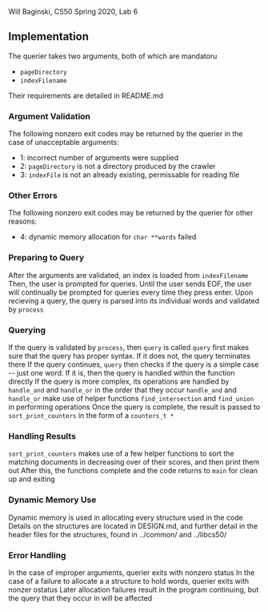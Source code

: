 Will Baginski, CS50 Spring 2020, Lab 6
## Implementation
The querier takes two arguments, both of which are mandatoru
* `pageDirectory`
* `indexFilename`

Their requirements are detailed in README.md

### Argument Validation
The following nonzero exit codes may be returned by the querier in the case of unacceptable arguments:
* 1: incorrect number of arguments were supplied
* 2: `pageDirectory` is not a directory produced by the crawler
* 3: `indexFile` is not an already existing, permissable for reading file

### Other Errors
The following nonzero exit codes may be returned by the querier for other reasons:
* 4: dynamic memory allocation for `char **words` failed

### Preparing to Query
After the arguments are validated, an index is loaded from `indexFilename`
Then, the user is prompted for queries. Until the user sends EOF, the user will continually be prompted for queries every time they press enter.
Upon recieving a query, the query is parsed into its individual words and validated by `process`

### Querying
If the query is validated by `process`, then `query` is called
`query` first makes sure that the query has proper syntax. If it does not, the query terminates there
If the query continues, `query` then checks if the query is a simple case -- just one word. If it is, then the query is handled within the function directly
If the query is more complex, its operations are handled by `handle_and` and `handle_or` in the order that they occur
`handle_and` and `handle_or` make use of helper functions `find_intersection` and `find_union` in performing operations
Once the query is complete, the result is passed to `sort_print_counters` in the form of a `counters_t *`

### Handling Results
`sort_print_counters` makes use of a few helper functions to sort the matching documents in decreasing over of their scores, and then print them out
After this, the functions complete and the code returns to `main` for clean up and exiting

### Dynamic Memory Use
Dynamic memory is used in allocating every structure used in the code
Details on the structures are located in DESIGN.md, and further detail in the header files for the structures, found in ../common/ and ../libcs50/

### Error Handling
In the case of improper arguments, querier exits with nonzero status
In the case of a failure to allocate a a structure to hold words, querier exits with nonzer ostatus
Later allocation failures result in the program continuing, but the query that they occur in will be affected
